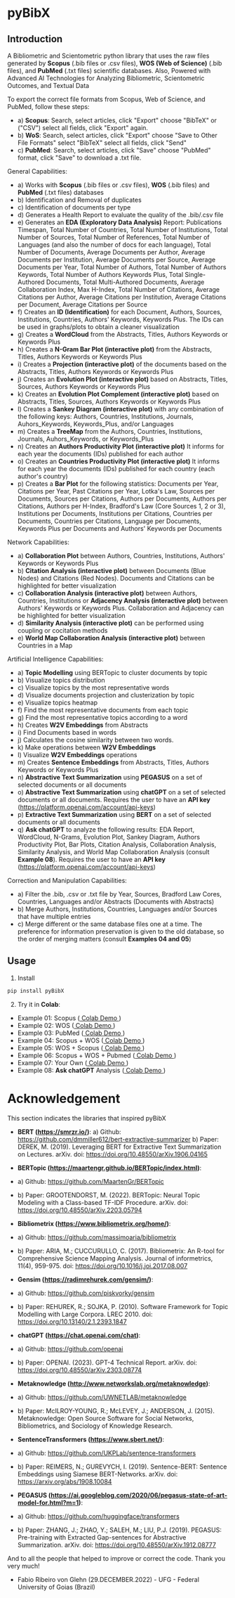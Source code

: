 # pyBibX

## Introduction

A Bibliometric and Scientometric python library that uses the raw files generated by **Scopus** (.bib files or .csv files), **WOS (Web of Science)** (.bib files), and **PubMed** (.txt files) scientific databases. Also, Powered with Advanced AI Technologies for Analyzing Bibliometric, Scientometric Outcomes, and Textual Data

To export the correct file formats from Scopus, Web of Science, and PubMed, follow these steps:

- a) **Scopus**: Search, select articles, click "Export" choose "BibTeX" or ("CSV") select all fields, click "Export" again.
- b) **WoS**: Search, select articles, click "Export" choose "Save to Other File Formats" select "BibTeX" select all fields, click "Send"
- c) **PubMed**: Search, select articles, click "Save" choose "PubMed" format, click "Save" to download a .txt file. 

General Capabilities:
- a) Works with **Scopus** (.bib files or .csv files), **WOS** (.bib files) and **PubMed** (.txt files) databases 
- b) Identification and Removal of duplicates
- c) Identification of documents per type
- d) Generates a Health Report to evaluate the quality of the .bib/.csv file
- e) Generates an **EDA (Exploratory Data Analysis)** Report: Publications Timespan, Total Number of Countries, Total Number of Institutions, Total Number of Sources, Total Number of References, Total Number of Languages (and also the number of docs for each language), Total Number of Documents, Average Documents per Author, Average Documents per Institution, Average Documents per Source, Average Documents per Year, Total Number of Authors, Total Number of Authors Keywords, Total Number of Authors Keywords Plus, Total Single-Authored Documents, Total Multi-Authored Documents, Average Collaboration Index, Max H-Index, Total Number of Citations, Average Citations per Author, Average Citations per Institution, Average Citations per Document, Average Citations per Source
- f) Creates an **ID (Identification)** for each Document, Authors, Sources, Institutions, Countries, Authors' Keywords, Keywords Plus. The IDs can be used in graphs/plots to obtain a cleaner visualization
- g) Creates a **WordCloud** from the Abstracts, Titles, Authors Keywords or Keywords Plus
- h) Creates a **N-Gram Bar Plot (interactive plot)** from the Abstracts, Titles, Authors Keywords or Keywords Plus
- i) Creates a **Projection (interactive plot)** of the documents based on the Abstracts, Titles, Authors Keywords or Keywords Plus
- j) Creates an **Evolution Plot (interactive plot)** based on Abstracts, Titles, Sources, Authors Keywords or Keywords Plus
- k) Creates an **Evolution Plot Complement (interactive plot)** based on Abstracts, Titles, Sources, Authors Keywords or Keywords Plus
- l) Creates a **Sankey Diagram (interactive plot)** with any combination of the following keys: Authors, Countries, Institutions, Journals, Auhors_Keywords, Keywords_Plus, and/or Languages
- m) Creates a **TreeMap** from the Authors, Countries, Institutions, Journals, Auhors_Keywords, or Keywords_Plus
- n) Creates an **Authors Productivity Plot (interactive plot)** It informs for each year the documents (IDs) published for each author
- o) Creates an **Countries Productivity Plot (interactive plot)** It informs for each year the documents (IDs) published for each country (each author's country)
- p) Creates a **Bar Plot**  for the following statistics: Documents per Year, Citations per Year, Past Citations per Year, Lotka's Law, Sources per Documents, Sources per Citations, Authors per Documents, Authors per Citations, Authors per H-Index, Bradford's Law (Core Sources 1, 2 or 3), Institutions per Documents, Institutions per Citations, Countries per Documents, Countries per Citations, Language per Documents, Keywords Plus per Documents and Authors' Keywords per Documents

Network Capabilities:
- a) **Collaboration Plot** between Authors, Countries, Institutions, Authors' Keywords or Keywords Plus
- b) **Citation Analysis (interactive plot)** between Documents (Blue Nodes) and Citations (Red Nodes). Documents and Citations can be highlighted for better visualization
- c) **Collaboration Analysis (interactive plot)** between Authors, Countries, Institutions or **Adjacency Analysis (interactive plot)** between Authors' Keywords or Keywords Plus. Collaboration and Adjacency can be highlighted for better visualization
- d) **Similarity Analysis (interactive plot)** can be performed using coupling or cocitation methods
- e) **World Map Collaboration Analysis (interactive plot)** between Countries in a Map

Artificial Intelligence Capabilities:
- a) **Topic Modelling** using BERTopic to cluster documents by topic
- b) Visualize topics distribution
- c) Visualize topics by the most representative words
- d) Visualize documents projection and clusterization by topic
- e) Visualize topics heatmap
- f) Find the most representative documents from each topic
- g) Find the most representative topics according to a word
- h) Creates **W2V Embeddings** from Abstracts
- i) Find Documents based in words
- j) Calculates the cosine similarity between two words.
- k) Make operations between **W2V Embeddings**
- l) Visualize **W2V Embeddings** operations
- m) Creates **Sentence Embeddings** from Abstracts, Titles, Authors Keywords or Keywords Plus
- n) **Abstractive Text Summarization** using **PEGASUS** on a set of selected documents or all documents
- o) **Abstractive Text Summarization** using **chatGPT** on a set of selected documents or all documents. Requires the user to have an **API key** (https://platform.openai.com/account/api-keys)
- p) **Extractive Text Summarization** using **BERT** on a set of selected documents or all documents
- q) **Ask chatGPT** to analyze the following results: EDA Report, WordCloud, N-Grams, Evolution Plot, Sankey Diagram, Authors Productivity Plot, Bar Plots, Citation Analysis, Collaboration Analysis, Similarity Analysis, and World Map Collaboration Analysis (consult **Example 08**). Requires the user to have an **API key** (https://platform.openai.com/account/api-keys)

Correction and Manipulation Capabilities:
- a) Filter the .bib, .csv or .txt file by Year, Sources, Bradford Law Cores, Countries, Languages and/or Abstracts (Documents with Abstracts)
- b) Merge Authors, Institutions, Countries, Languages and/or Sources that have multiple entries 
- c) Merge different or the same database files one at a time. The preference for information preservation is given to the old database, so the order of merging matters (consult **Examples 04 and 05**)

## Usage

1. Install
```bash
pip install pyBibX
```

2. Try it in **Colab**:

- Example 01: Scopus                ([ Colab Demo ](https://colab.research.google.com/drive/1yHiMMZIKa-RrarXbPB9ca0gLN9YvvtPU?usp=sharing))
- Example 02: WOS                   ([ Colab Demo ](https://colab.research.google.com/drive/13HLjC4myTvYcjLk2XBTZKbWJ2aqZUST1?usp=sharing))
- Example 03: PubMed                ([ Colab Demo ](https://colab.research.google.com/drive/13CU-KvZMnazga1BmQf2J8wYM9mhHL2e1?usp=sharing))
- Example 04: Scopus + WOS          ([ Colab Demo ](https://colab.research.google.com/drive/1DqEk0_IakJPfIZDVcnTWBE_nxyhW9p-W?usp=sharing))
- Example 05: WOS + Scopus          ([ Colab Demo ](https://colab.research.google.com/drive/12k_IOcSDwumbEtPqqSMbCIE6ZypgKAJn?usp=sharing))
- Example 06: Scopus + WOS + Pubmed ([ Colab Demo ](https://colab.research.google.com/drive/1Ko6AibkXtB_Kwg3Eu0fhzNMVEIXPkbez?usp=sharing))
- Example 07: Your Own              ([ Colab Demo ](https://colab.research.google.com/drive/19EYjgal9V1kemmzpHnyp6MSlk9S-kGHT?usp=sharing))
- Example 08: **Ask chatGPT** Analysis  ([ Colab Demo ](https://colab.research.google.com/drive/1LMrR49F54MuX-stlrQbrrjX_dEU3kZ8Y?usp=sharing))

# Acknowledgement 
This section indicates the libraries that inspired pyBibX

- **BERT (https://smrzr.io/)**:
  a) Github: https://github.com/dmmiller612/bert-extractive-summarizer
  b) Paper: DEREK, M. (2019). Leveraging BERT for Extractive Text Summarization on Lectures. arXiv. doi: https://doi.org/10.48550/arXiv.1906.04165

- **BERTopic (https://maartengr.github.io/BERTopic/index.html)**:
- a) Github: https://github.com/MaartenGr/BERTopic
- b) Paper: GROOTENDORST, M. (2022). BERTopic: Neural Topic Modeling with a Class-based TF-IDF Procedure. arXiv. doi: https://doi.org/10.48550/arXiv.2203.05794

- **Bibliometrix (https://www.bibliometrix.org/home/)**:
- a) Github: https://github.com/massimoaria/bibliometrix
- b) Paper: ARIA, M.; CUCCURULLO, C. (2017). Bibliometrix: An R-tool for Comprehensive Science Mapping Analysis. Journal of informetrics, 11(4), 959-975. doi: https://doi.org/10.1016/j.joi.2017.08.007

- **Gensim (https://radimrehurek.com/gensim/)**:
- a) Github: https://github.com/piskvorky/gensim
- b) Paper: REHUREK, R.; SOJKA, P. (2010). Software Framework for Topic Modelling with Large Corpora. LREC 2010. doi: https://doi.org/10.13140/2.1.2393.1847

- **chatGPT (https://chat.openai.com/chat)**:
- a) Github: https://github.com/openai
- b) Paper: OPENAI. (2023). GPT-4 Technical Report. arXiv. doi: https://doi.org/10.48550/arXiv.2303.08774

- **Metaknowledge (http://www.networkslab.org/metaknowledge)**:
- a) Github: https://github.com/UWNETLAB/metaknowledge
- b) Paper: McILROY-YOUNG, R.; McLEVEY, J.; ANDERSON, J. (2015). Metaknowledge: Open Source Software for Social Networks, Bibliometrics, and Sociology of Knowledge Research.

- **SentenceTransformers (https://www.sbert.net/)**:
- a) Github: https://github.com/UKPLab/sentence-transformers
- b) Paper: REIMERS, N.; GUREVYCH, I. (2019). Sentence-BERT: Sentence Embeddings using Siamese BERT-Networks. arXiv. doi: https://arxiv.org/abs/1908.10084

- **PEGASUS (https://ai.googleblog.com/2020/06/pegasus-state-of-art-model-for.html?m=1)**:
- a) Github: https://github.com/huggingface/transformers
- b) Paper: ZHANG, J.; ZHAO, Y.; SALEH, M.; LIU, P.J. (2019). PEGASUS: Pre-training with Extracted Gap-sentences for Abstractive Summarization. arXiv. doi: https://doi.org/10.48550/arXiv.1912.08777

And to all the people that helped to improve or correct the code. Thank you very much!

* Fabio Ribeiro von Glehn (29.DECEMBER.2022) - UFG - Federal University of Goias (Brazil)
